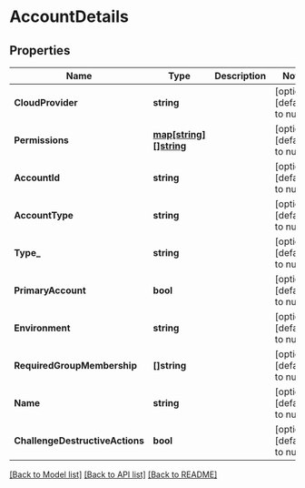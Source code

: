 # AccountDetails

## Properties
Name | Type | Description | Notes
------------ | ------------- | ------------- | -------------
**CloudProvider** | **string** |  | [optional] [default to null]
**Permissions** | [**map[string][]string**](array.md) |  | [optional] [default to null]
**AccountId** | **string** |  | [optional] [default to null]
**AccountType** | **string** |  | [optional] [default to null]
**Type_** | **string** |  | [optional] [default to null]
**PrimaryAccount** | **bool** |  | [optional] [default to null]
**Environment** | **string** |  | [optional] [default to null]
**RequiredGroupMembership** | **[]string** |  | [optional] [default to null]
**Name** | **string** |  | [optional] [default to null]
**ChallengeDestructiveActions** | **bool** |  | [optional] [default to null]

[[Back to Model list]](../README.md#documentation-for-models) [[Back to API list]](../README.md#documentation-for-api-endpoints) [[Back to README]](../README.md)


